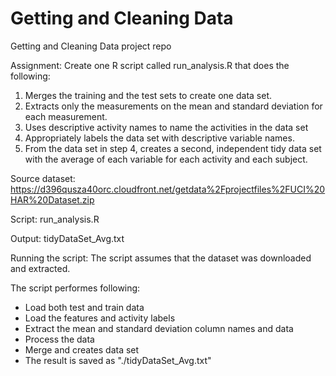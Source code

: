 # Getting and Cleaning Data
Getting and Cleaning Data project repo


Assignment:
Create one R script called run_analysis.R that does the following:

1. Merges the training and the test sets to create one data set.
2. Extracts only the measurements on the mean and standard deviation for each measurement. 
3. Uses descriptive activity names to name the activities in the data set
4. Appropriately labels the data set with descriptive variable names. 
5. From the data set in step 4, creates a second, independent tidy data set with the average of each variable for each activity and each subject.

Source dataset:
https://d396qusza40orc.cloudfront.net/getdata%2Fprojectfiles%2FUCI%20HAR%20Dataset.zip

Script:
run_analysis.R

Output:
tidyDataSet_Avg.txt

Running the script:
The script assumes that the dataset was downloaded and extracted.

The script performes following:
* Load both test and train data
* Load the features and activity labels
* Extract the mean and standard deviation column names and data
* Process the data
* Merge and creates data set 
* The result is saved as "./tidyDataSet_Avg.txt"
